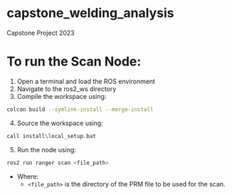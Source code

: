 # capstone_welding_analysis
Capstone Project 2023

# To run the Scan Node:
1. Open a terminal and load the ROS environment
2. Navigate to the ros2_ws directory
3. Compile the workspace using:
```bash
colcon build --symlink-install --merge-install
```
4. Source the workspace using:
``` bash
call install\local_setup.bat
```
5. Run the node using:
```bash
ros2 run ranger scan <file_path>
```
- Where:
    - `<file_path>` is the directory of the PRM file to be used for the scan.